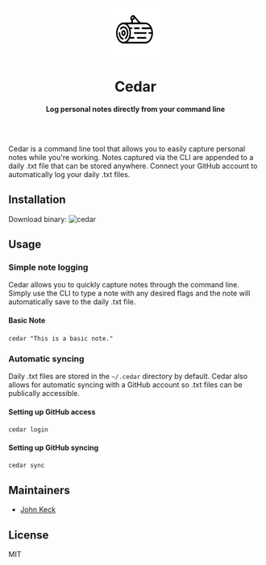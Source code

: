 <div align="center">
	<img src="cedar.png" width="100" height="100">
	<h1>Cedar</h1>
	<p>
		<b>Log personal notes directly from your command line</b>
	</p>
	<br>
	<br>
</div>

Cedar is a command line tool that allows you to easily capture personal notes while you're working. Notes captured via the CLI are appended to a daily .txt file that can be stored anywhere. Connect your GitHub account to automatically log your daily .txt files.

## Installation

Download binary: ![cedar](https://github.com/robertjkeck2/cedar)

## Usage

### Simple note logging
Cedar allows you to quickly capture notes through the command line. Simply use the CLI to type a note with any desired flags and the note will automatically save to the daily .txt file.

#### Basic Note
```
cedar "This is a basic note."
```

### Automatic syncing
Daily .txt files are stored in the `~/.cedar` directory by default. Cedar also allows for automatic syncing with a GitHub account so .txt files can be publically accessible. 

#### Setting up GitHub access
```
cedar login
```

#### Setting up GitHub syncing
```
cedar sync
```

## Maintainers

- [John Keck](https://github.com/robertjkeck2)

## License

MIT
